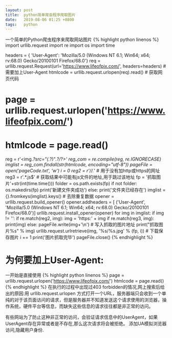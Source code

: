 ```yaml
---
layout: post
title:  python简单爬虫程序爬取图片
date:   2019-08-06 01:25 +0800
tags:   python
---
```

一个简单的Python爬虫程序来爬取网站图片
{% highlight python linenos %}
import urllib.request
import re
import os
import time

headers = {
    'User-Agent': 'Mozilla/5.0 (Windows NT 6.1; Win64; x64; rv:68.0) Gecko/20100101 Firefox/68.0'}
req = urllib.request.Request(url='https://www.lifeofpix.com/', headers=headers) # 需要加上User-Agent
htmlcode = urllib.request.urlopen(req).read() # 获取网页代码
# page = urllib.request.urlopen('https://www.lifeofpix.com/')
# htmlcode = page.read()
reg = r'<img.*?src="(.*?)".*?\/?>'
reg_com = re.compile(reg, re.IGNORECASE)
imglist = reg_com.findall(str(htmlcode, encoding="utf-8"))
pageFile = open('pageCode.txt', 'w')
i = 0
reg2 = r'//.*' # 用于没有加http或https的网址
reg3 = r'.*\.js$' # 获取结果中可能有js文件的地址,用于跳过该地址
fp = '抓取图片'+str(int(time.time()))
folder = os.path.exists(fp)
if not folder:
    os.makedirs(fp)
    print('新建文件夹成功')
else:
    print('文件夹已经存在')
imglist = {}.fromkeys(imglist).keys() # 去除重复数据
opener = urllib.request.build_opener()
opener.addheaders = [
    ('User-Agent', 'Mozilla/5.0 (Windows NT 6.1; Win64; x64; rv:68.0) Gecko/20100101 Firefox/68.0')]
urllib.request.install_opener(opener)
for img in imglist:
    if img != '':
        if re.match(reg2, img):
            img = 'https:' + img
        if re.match(reg3, img):
            print(img)
        else:
            pageFile.write(img+'\n')  # 写入抓取的图片地址
            print("抓取图片%s" % img)
            urllib.request.urlretrieve(img, '%s/%s.jpg' % (fp, i)) # 下载保存图片
            i += 1
print('图片抓取完毕')
pageFile.close()
{% endhighlight %}

# 为何要加上User-Agent:
一开始是直接使用
{% highlight python linenos %}
page = urllib.request.urlopen('https://www.lifeofpix.com/')
htmlcode = page.read()
{% endhighlight %}
在执行的过程中出现过403 forbidden的情况,网上搜索后给出的原因:用 urllib.request.urlopen 方式打开一个URL，服务器端只会收到一个单纯的对于该页面访问的请求，但是服务器并不知道发送这个请求使用的浏览器，操作系统，硬件平台等信息，而缺失这些信息的请求往往都是非正常的访问。

有些网站为了防止这种非正常的访问，会验证请求信息中的UserAgent，如果UserAgent存在异常或者是不存在,那么这次请求将会被拒绝。
添加UA模拟浏览器访问,隐藏用户身份.